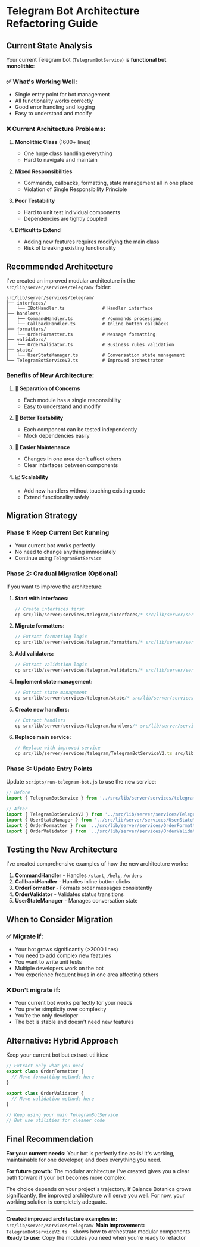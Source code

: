 # Telegram Bot Architecture Refactoring Guide

## Current State Analysis

Your current Telegram bot (`TelegramBotService`) is **functional but monolithic**:

### ✅ **What's Working Well:**
- Single entry point for bot management
- All functionality works correctly
- Good error handling and logging
- Easy to understand and modify

### ❌ **Current Architecture Problems:**

1. **Monolithic Class** (1600+ lines)
   - One huge class handling everything
   - Hard to navigate and maintain

2. **Mixed Responsibilities**
   - Commands, callbacks, formatting, state management all in one place
   - Violation of Single Responsibility Principle

3. **Poor Testability**
   - Hard to unit test individual components
   - Dependencies are tightly coupled

4. **Difficult to Extend**
   - Adding new features requires modifying the main class
   - Risk of breaking existing functionality

## Recommended Architecture

I've created an improved modular architecture in the `src/lib/server/services/telegram/` folder:

```
src/lib/server/services/telegram/
├── interfaces/
│   └── IBotHandler.ts              # Handler interface
├── handlers/
│   ├── CommandHandler.ts           # /commands processing
│   └── CallbackHandler.ts          # Inline button callbacks
├── formatters/
│   └── OrderFormatter.ts           # Message formatting
├── validators/
│   └── OrderValidator.ts           # Business rules validation
├── state/
│   └── UserStateManager.ts         # Conversation state management
└── TelegramBotServiceV2.ts         # Improved orchestrator
```

### Benefits of New Architecture:

1. **🎯 Separation of Concerns**
   - Each module has a single responsibility
   - Easy to understand and modify

2. **🧪 Better Testability**
   - Each component can be tested independently
   - Mock dependencies easily

3. **🔧 Easier Maintenance**
   - Changes in one area don't affect others
   - Clear interfaces between components

4. **📈 Scalability**
   - Add new handlers without touching existing code
   - Extend functionality safely

## Migration Strategy

### Phase 1: Keep Current Bot Running
- Your current bot works perfectly
- No need to change anything immediately
- Continue using `TelegramBotService`

### Phase 2: Gradual Migration (Optional)
If you want to improve the architecture:

1. **Start with interfaces:**
   ```typescript
   // Create interfaces first
   cp src/lib/server/services/telegram/interfaces/* src/lib/server/services/
   ```

2. **Migrate formatters:**
   ```typescript
   // Extract formatting logic
   cp src/lib/server/services/telegram/formatters/* src/lib/server/services/
   ```

3. **Add validators:**
   ```typescript
   // Extract validation logic
   cp src/lib/server/services/telegram/validators/* src/lib/server/services/
   ```

4. **Implement state management:**
   ```typescript
   // Extract state management
   cp src/lib/server/services/telegram/state/* src/lib/server/services/
   ```

5. **Create new handlers:**
   ```typescript
   // Extract handlers
   cp src/lib/server/services/telegram/handlers/* src/lib/server/services/
   ```

6. **Replace main service:**
   ```typescript
   // Replace with improved service
   cp src/lib/server/services/telegram/TelegramBotServiceV2.ts src/lib/server/services/
   ```

### Phase 3: Update Entry Points
Update `scripts/run-telegram-bot.js` to use the new service:

```typescript
// Before
import { TelegramBotService } from '../src/lib/server/services/telegram-bot.service';

// After
import { TelegramBotServiceV2 } from '../src/lib/server/services/TelegramBotServiceV2';
import { UserStateManager } from '../src/lib/server/services/UserStateManager';
import { OrderFormatter } from '../src/lib/server/services/OrderFormatter';
import { OrderValidator } from '../src/lib/server/services/OrderValidator';
```

## Testing the New Architecture

I've created comprehensive examples of how the new architecture works:

1. **CommandHandler** - Handles `/start`, `/help`, `/orders`
2. **CallbackHandler** - Handles inline button clicks
3. **OrderFormatter** - Formats order messages consistently
4. **OrderValidator** - Validates status transitions
5. **UserStateManager** - Manages conversation state

## When to Consider Migration

### ✅ **Migrate if:**
- Your bot grows significantly (>2000 lines)
- You need to add complex new features
- You want to write unit tests
- Multiple developers work on the bot
- You experience frequent bugs in one area affecting others

### ❌ **Don't migrate if:**
- Your current bot works perfectly for your needs
- You prefer simplicity over complexity
- You're the only developer
- The bot is stable and doesn't need new features

## Alternative: Hybrid Approach

Keep your current bot but extract utilities:

```typescript
// Extract only what you need
export class OrderFormatter {
  // Move formatting methods here
}

export class OrderValidator {
  // Move validation methods here
}

// Keep using your main TelegramBotService
// But use utilities for cleaner code
```

## Final Recommendation

**For your current needs:** Your bot is perfectly fine as-is! It's working, maintainable for one developer, and does everything you need.

**For future growth:** The modular architecture I've created gives you a clear path forward if your bot becomes more complex.

The choice depends on your project's trajectory. If Balance Botanica grows significantly, the improved architecture will serve you well. For now, your working solution is completely adequate.

---

**Created improved architecture examples in:** `src/lib/server/services/telegram/`
**Main improvement:** `TelegramBotServiceV2.ts` - shows how to orchestrate modular components
**Ready to use:** Copy the modules you need when you're ready to refactor
